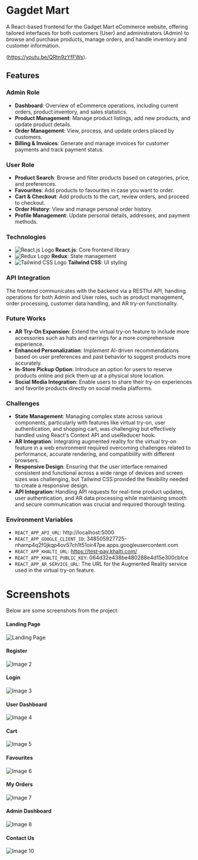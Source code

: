 # Gagdet Mart

A React-based frontend for the Gadget Mart eCommerce website, offering tailored interfaces for both customers (User) and administrators (Admin) to browse and purchase products, manage orders, and handle inventory and customer information.

(https://youtu.be/QRtn9zYfFWs).

## Features

### Admin Role

- **Dashboard**: Overview of eCommerce operations, including current orders, product inventory, and sales statistics.
- **Product Management**: Manage product listings, add new products, and update product details.
- **Order Management**: View, process, and update orders placed by customers.
- **Billing & Invoices**: Generate and manage invoices for customer payments and track payment status.

### User Role

- **Product Search**: Browse and filter products based on categories, price, and preferences.
- **Favourites**: Add products to favourites in case you want to order.
- **Cart & Checkout**: Add products to the cart, review orders, and proceed to checkout.
- **Order History**: View and manage personal order history.
- **Profile Management**: Update personal details, addresses, and payment methods.

### Technologies

- ![React.js Logo](path/to/react-logo.png) **React.js**: Core frontend library
- ![Redux Logo](path/to/redux-logo.png) **Redux**: State management
- ![Tailwind CSS Logo](path/to/tailwind-logo.png) **Tailwind CSS**: UI styling

### API Integration

The frontend communicates with the backend via a RESTful API, handling operations for both Admin and User roles, such as product management, order processing, customer data handling, and AR try-on functionality.

### Future Works

- **AR Try-On Expansion**: Extend the virtual try-on feature to include more accessories such as hats and earrings for a more comprehensive experience.
- **Enhanced Personalization**: Implement AI-driven recommendations based on user preferences and past behavior to suggest products more accurately.
- **In-Store Pickup Option**: Introduce an option for users to reserve products online and pick them up at a physical store location.
- **Social Media Integration**: Enable users to share their try-on experiences and favorite products directly on social media platforms.

### Challenges

- **State Management**: Managing complex state across various components, particularly with features like virtual try-on, user authentication, and shopping cart, was challenging but effectively handled using React's Context API and useReducer hook.
- **AR Integration**: Integrating augmented reality for the virtual try-on feature in a web environment required overcoming challenges related to performance, accurate rendering, and compatibility with different browsers.
- **Responsive Design**: Ensuring that the user interface remained consistent and functional across a wide range of devices and screen sizes was challenging, but Tailwind CSS provided the flexibility needed to create a responsive design.
- **API Integration**: Handling API requests for real-time product updates, user authentication, and AR data processing while maintaining smooth and secure communication was crucial and required thorough testing.

### Environment Variables

- `REACT_APP_API_URL`: http://localhost:5000
- `REACT_APP_GOOGLE_CLIENT_ID`: 348505927725-nhamp4q2f0jkqp4ov57ch1t51oir47pe.apps.googleusercontent.com
- `REACT_APP_KHALTI_URL`: https://test-pay.khalti.com/
- `REACT_APP_KHALTI_PUBLIC_KEY`: 064d32e438be480288e4d15e300cbfce
- `REACT_APP_AR_SERVICE_URL`: The URL for the Augmented Reality service used in the virtual try-on feature.

# Screenshots

Below are some screenshots from the project:

#### Landing Page

![Landing Page](screenshots/landingpage.png)

#### Register

![Image 2](screenshots/register.png)

#### Login

![Image 3](screenshots/login.png)

#### User Dashboard

![Image 4](screenshots/userdashboard.png)

#### Cart

![Image 5](screenshots/cart.png)

#### Favourites

![Image 6](screenshots/favourites.png)

#### My Orders

![Image 7](screenshots/myorders.png)

#### Admin Dashboard

![Image 8](screenshots/admindashboard1.png)

#### Contact Us

![Image 10](screenshots/contactus.png)
